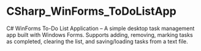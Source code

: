 # CSharp_WinForms_ToDoListApp
C# WinForms To-Do List Application – A simple desktop task management app built with Windows Forms. Supports adding, removing, marking tasks as completed, clearing the list, and saving/loading tasks from a text file.
